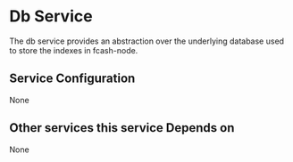 # Db Service

The db service provides an abstraction over the underlying database used to store the indexes in fcash-node.

## Service Configuration

None

## Other services this service Depends on

None


